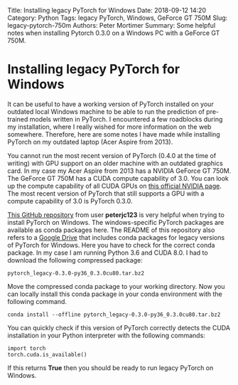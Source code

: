 Title: Installing legacy PyTorch for Windows
Date: 2018-09-12 14:20
Category: Python
Tags: legacy PyTorch, Windows, GeForce GT 750M
Slug: legacy-pytorch-750m
Authors: Peter Mortimer
Summary: Some helpful notes when installing Pytorch 0.3.0 on a Windows PC with a GeForce GT 750M.

# Installing legacy PyTorch for Windows

It can be useful to have a working version of PyTorch installed on your outdated local Windows machine to be able to run the prediction of pre-trained models written in PyTorch. I encountered a few roadblocks during my installation, where I really wished for more information on the web somewhere. Therefore, here are some notes I have made while installing PyTorch on my outdated laptop (Acer Aspire from 2013).

You cannot run the most recent version of PyTorch (0.4.0 at the time of writing) with GPU support on an older machine with an outdated graphics card. In my case my Acer Aspire from 2013 has a NVIDIA GeForce GT 750M. The GeForce GT 750M has a CUDA compute capability of 3.0. You can look up the compute capability of all CUDA GPUs on [this official NVIDIA page](https://developer.nvidia.com/cuda-gpus).
The most recent version of PyTorch that still supports a GPU with a compute capability of 3.0 is PyTorch 0.3.0.

[This GitHub repository](https://github.com/peterjc123/pytorch-scripts) from user **peterjc123** is very helpful when trying to install PyTorch on Windows. The windows-specific PyTorch packages are available as conda packages here. 
The README of this repository also refers to a [Google Drive](https://drive.google.com/drive/folders/0B-X0-FlSGfCYdTNldW02UGl4MXM) that includes conda packages for legacy versions of PyTorch for Windows. Here you have to check for the correct conda package. In my case I am running Python 3.6 and CUDA 8.0. I had to download the following compressed package:

	pytorch_legacy-0.3.0-py36_0.3.0cu80.tar.bz2

Move the compressed conda package to your working directory. Now you can locally install this conda package in your conda environment with the following command.

	conda install --offline pytorch_legacy-0.3.0-py36_0.3.0cu80.tar.bz2

You can quickly check if this version of PyTorch correctly detects the CUDA installation in your Python interpreter with the following commands:

	import torch
	torch.cuda.is_available()

If this returns **True** then you should be ready to run legacy PyTorch on Windows.

